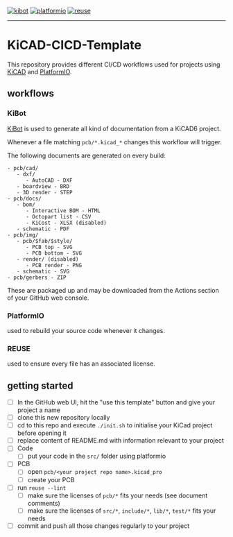 [![kibot](https://github.com/nerdyscout/KiCAD-CICD-Template/actions/workflows/kibot.yml/badge.svg)](https://github.com/nerdyscout/KiBot-CICD-Template/actions/workflows/kibot.yml)
[![platformio](https://github.com/nerdyscout/KiCAD-CICD-Template/actions/workflows/platformio.yml/badge.svg)](https://github.com/nerdyscout/KiBot-CICD-Template/actions/workflows/platformio.yml)
[![reuse](https://github.com/nerdyscout/KiCAD-CICD-Template/actions/workflows/reuse.yml/badge.svg)](https://github.com/nerdyscout/KiBot-CICD-Template/actions/workflows/reuse.yml)

---

# KiCAD-CICD-Template

This repository provides different CI/CD workflows used for projects using [KiCAD](https://www.kicad.org/) and [PlatformIO](https://platformio.org).

## workflows

### KiBot

[KiBot](https://github.com/INTI-CMNB/KiBot/) is used to generate all kind of documentation from a KiCAD6 project.

Whenever a file matching `pcb/*.kicad_*` changes this workflow will trigger.

The following documents are generated on every build:

```
- pcb/cad/
   - dxf/
      - AutoCAD - DXF
   - boardview - BRD
   - 3D render - STEP
- pcb/docs/
   - bom/
      - Interactive BOM - HTML
      - Octopart list - CSV
      - KiCost - XLSX (disabled)
   - schematic - PDF
- pcb/img/
   - pcb/$fab/$style/
      - PCB top - SVG
      - PCB bottom - SVG
   - render/ (disabled)
      - PCB render - PNG
   - schematic - SVG
- pcb/gerbers - ZIP
```

These are packaged up and may be downloaded from the Actions section of your GitHub web console.

### PlatformIO

used to rebuild your source code whenever it changes.

### REUSE

used to ensure every file has an associated license. 

## getting started

- [ ] In the GitHub web UI, hit the "use this template" button and give your project a name
- [ ] clone this new repository locally
- [ ] cd to this repo and execute `./init.sh` to initialise your KiCad project before opening it
- [ ] replace content of README.md with information relevant to your project
- [ ] Code
   - [ ] put your code in the `src/` folder using platformio
- [ ] PCB
   - [ ] open `pcb/<your project repo name>.kicad_pro`
   - [ ] create your PCB
- [ ] run `reuse --lint`
   - [ ] make sure the licenses of `pcb/*` fits your needs (see document comments)
   - [ ] make sure the licenses of `src/*`, `include/*`, `lib/*`, `test/*` fits your needs
- [ ] commit and push all those changes regularly to your project
